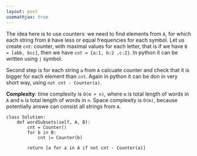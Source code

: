 ```yaml
---
layout: post
usemathjax: true
---
```


The idea here is to use counters: we need to find elements from `A`, for which each string from `B` have less or equal frequencies for each symbol. Let us create `cnt`: counter, with maximal values for each letter, that is if we have `B = [abb, bcc]`, then we have `cnt = {a:1, b:2 ,c:2}`. In python it can be written using `|` symbol. 

Second step is for each string `a` from `A` calcuate counter and check that it is bigger for each element than `cnt`. Again in python it can be don in very short way, using `not cnt - Counter(a)`.

**Complexity**: time complexity is `O(m + n)`, where `m` is total length of words in `A` and `m` is total length of words in `n`. Space complexity is `O(m)`, because potentially answe can consist all strings from `A`.

```
class Solution:
    def wordSubsets(self, A, B):
        cnt = Counter()
        for b in B:
            cnt |= Counter(b)
            
        return [a for a in A if not cnt - Counter(a)]
```